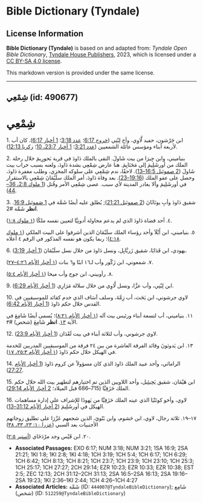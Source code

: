 # Bible Dictionary (Tyndale)

## License Information

**Bible Dictionary (Tyndale)** is based on and adapted from: _Tyndale Open Bible Dictionary_, [Tyndale House Publishers](https://tyndaleopenresources.com/), 2023, which is licensed under a [CC BY-SA 4.0 license](https://creativecommons.org/licenses/by-sa/4.0/legalcode.en).

This markdown version is provided under the same license.



--------------------------------

## شِمْعِي (id: 490677)

شِمْعِي
=======

1\. ابن جَرْشون، حفيد لَّاوِي، وأخ لِبْنِي ([خروج 6:17](https://ref.ly/Exod6:17)؛ [عدد 3:18](https://ref.ly/Num3:18)؛ [1 أخبار 6:17](https://ref.ly/1Chr6:17)). كان أب لأربعة أبناء ومؤسس عائلة الشمعيين ([عدد 3:21](https://ref.ly/Num3:21)؛ [1 أخبار 23:7، 10](https://ref.ly/1Chr23:7,1Chr23:10)؛ [زكريا 12:13](https://ref.ly/Zech12:13)).

2\. بنياميني، وابن جِيرَا من بيت شَاولَ. التقى بالملك دَاودَ في قرية بَحورِيمَ خلال رحلة الملك من أورشَلِيمَ إلى مَحَنَايِمَ. هنا عارض شِمْعِي بشدة دَاودَ، ولعنه بسبب خراب بيت شَاولَ ([2 صموئيل 16:5–13](https://ref.ly/2Sam16:5-2Sam16:13)). لاحقًا، ندم شِمْعِي على سلوكه المخزي، وطلب مغفرة دَاودَ، وحصل على عفو الملك ([19:16–23](https://ref.ly/2Sam19:16-2Sam19:23)). بعد وفاة دَاودَ، أمر الملك سلَيْمَانَ شِمْعِي بالاستقرار في أورشَلِيمَ وألا يغادر المدينة لأي سبب. عصى شِمْعِي الأمر وقُتل ([1 ملوك 2:8، 36–44](https://ref.ly/1Kgs2:8,1Kgs2:36-1Kgs2:44)).

3\. شقيق دَاودَ وأبِ يونَاثَانَ ([2 صموئيل 21:21](https://ref.ly/2Sam21:21)); يُطلق عليه أيضًا شَمَّة في [1 صَموئيل 16:9](https://ref.ly/1Sam16:9). **انظر** شَمَّة \#2.

٤. أحد قضاة دَاودَ الذي لم يدعم محاولة أَدونِيَّا لتعيين نفسه ملكًا ([١ ملوك ١:٨](https://ref.ly/1Kgs1:8)).

٥. بنياميني، ابن أَيْلَاَ وأحد رؤساء الملك سلَيْمَانَ الذين أشرفوا على البيت الملكي ([١ ملوك ٤:١٨](https://ref.ly/1Kgs4:18))؛ ربما يكون هو نفسه المذكور في الرقم ٤ أعلاه.

6\. يهودي، ابن فَدَايَا، شقيق زَربَّابِل، ونسل دَاودَ من خلال نسل سلَيْمَانَ ([1 أخبار 3:19](https://ref.ly/1Chr3:19)).

٧. شمعوني، ابن زَكّور وأب لـ١٦ ابنًا و٦ بنات ([١ أخبار الأيام ٤:٢٦–٢٧](https://ref.ly/1Chr4:26-1Chr4:27)).

٨. رأوبيني، ابن جوج وأب ميخا ([١ أخبار الأيام ٥:٤](https://ref.ly/1Chr5:4)).

9\. ابن لِبْنِي، وأب عزَّا، ونسل لَّاوِي من خلال سلالة مَرَارِي ([1 أخبار الأيام 6:29](https://ref.ly/1Chr6:29)).

10\. لاوي جرشوني، ابن يَحَث، أب زِمَّةَ، وسلف آسَاف الذي خدم كقائد للموسيقيين في القدس خلال حكم دَاودَ ([1 أخبار الأيام 6:42](https://ref.ly/1Chr6:42)).

١١. بنياميني، أب لتسعة أبناء ورئيس بيت آله ([١ أخبار الأيام ٨:٢١](https://ref.ly/1Chr8:21))؛ يُسمى أيضًا شَامِعَ في الآية [١٣](https://ref.ly/1Chr8:13). **انظر** شَامِعَ (شخص) \#٣.

12\. لاوي جرشوني، وأب لثلاثة أبناء في بيت لَعْدَان ([1 أخبار الأيام 23:9](https://ref.ly/1Chr23:9)).

١٣. ابن يَدوثونَ وقائد الفرقة العاشرة من بين ٢٤ فرقة من الموسيقيين المدربين للخدمة في الهيكل خلال حكم دَاودَ ([١ أخبار الأيام ٢٥:٣، ١٧](https://ref.ly/1Chr25:3,1Chr25:17)).

14\. الراماثي، وأحد عبيد الملك دَاودَ الذي كان مسؤولاً عن كروم دَاودَ ([1 أخبار الأيام 27:27](https://ref.ly/1Chr27:27)).

15\. ابن هَيْمَان، شقيق يَحِيئِيل، وأحد اللاويين الذين تم اختيارهم لتطهير بيت الله خلال حكم الملك حَزَقِيَّا (715–686 قبل الميلاد؛ [2 أخبار الأيام 29:14](https://ref.ly/2Chr29:14)).

16\. لاوي، وأخو كونَنْيَا الذي عينه الملك حَزَقِيَّا من يَهوذَا للإشراف على إدارة مساهمات الهيكل في أورشَلِيمَ ([2 أخبار الأيام 31:12–13](https://ref.ly/2Chr31:12-2Chr31:13)).

١٧–١٩. ثلاثة رجال، لاوي، ابن حَشوم، وابن بَنّويَ، الذين شجعهم عَزْرَا على تطليق زوجاتهم الأجنبيات بعد السبي ([عزرا ١٠: ٢٣، ٣٣، ٣٨](https://ref.ly/Ezra10:23,Ezra10:33,Ezra10:38))

٢٠. ابن قَيْس وجد مرْدَخَاي ([أستير ٢:٥](https://ref.ly/Esth2:5)).

* **Associated Passages:** EXO 6:17; NUM 3:18; NUM 3:21; 1SA 16:9; 2SA 21:21; 1KI 1:8; 1KI 2:8; 1KI 4:18; 1CH 3:19; 1CH 5:4; 1CH 6:17; 1CH 6:29; 1CH 6:42; 1CH 8:13; 1CH 8:21; 1CH 23:7; 1CH 23:9; 1CH 23:10; 1CH 25:3; 1CH 25:17; 1CH 27:27; 2CH 29:14; EZR 10:23; EZR 10:33; EZR 10:38; EST 2:5; ZEC 12:13; 2CH 31:12–2CH 31:13; 2SA 16:5–2SA 16:13; 2SA 19:16–2SA 19:23; 1KI 2:36–1KI 2:44; 1CH 4:26–1CH 4:27
* **Associated Articles:** شَمَّة (ID: `444007@TyndaleBibleDictionary`); شَامِع (شخص) (ID: `512259@TyndaleBibleDictionary`)

